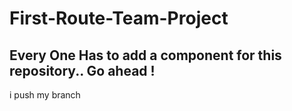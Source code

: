 # First-Route-Team-Project

## Every One Has to add a component for this repository.. Go ahead !

i push my branch
